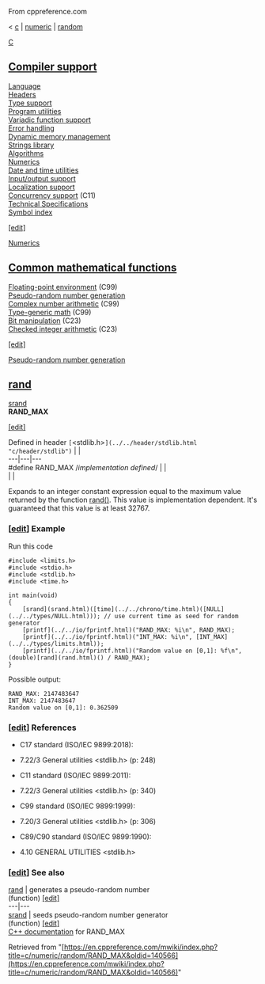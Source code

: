 From cppreference.com

< [c](../../../c.html "c")‎ | [numeric](../../numeric.html "c/numeric")‎ | [random](../random.html "c/numeric/random")

[ C](../../../c.html "c")

[Compiler support](../../compiler_support.html "c/compiler support")  
---  
[Language](../../language.html "c/language")  
[Headers](../../header.html "c/header")  
[Type support](../../types.html "c/types")  
[Program utilities](../../program.html "c/program")  
[Variadic function support](../../variadic.html "c/variadic")  
[Error handling](../../error.html "c/error")  
[Dynamic memory management](../../memory.html "c/memory")  
[Strings library](../../string.html "c/string")  
[Algorithms](../../algorithm.html "c/algorithm")  
[Numerics](../../numeric.html "c/numeric")  
[Date and time utilities](../../chrono.html "c/chrono")  
[Input/output support](../../io.html "c/io")  
[Localization support](../../locale.html "c/locale")  
[Concurrency support](../../thread.html "c/thread") (C11)  
[Technical Specifications](../../experimental.html "c/experimental")  
[Symbol index](../../index.html "c/symbol index")  
  
[[edit]](https://en.cppreference.com/mwiki/index.php?title=Template:c/navbar_content&action=edit)

[ Numerics](../../numeric.html "c/numeric")

[Common mathematical functions](../math.html "c/numeric/math")  
---  
[Floating-point environment](../fenv.html "c/numeric/fenv") (C99)  
[Pseudo-random number generation](../random.html "c/numeric/random")  
[Complex number arithmetic](../complex.html "c/numeric/complex") (C99)  
[Type-generic math](../tgmath.html "c/numeric/tgmath") (C99)  
[Bit manipulation](../../numeric.html#Bit_manipulation "c/numeric") (C23)  
[Checked integer arithmetic](../../numeric.html#Checked_integer_arithmetic "c/numeric") (C23)  
  
[[edit]](https://en.cppreference.com/mwiki/index.php?title=Template:c/numeric/navbar_content&action=edit)

[ Pseudo-random number generation](../random.html "c/numeric/random")

[rand](rand.html "c/numeric/random/rand")  
---  
[srand](srand.html "c/numeric/random/srand")  
**RAND_MAX**  
  
[[edit]](https://en.cppreference.com/mwiki/index.php?title=Template:c/numeric/random/navbar_content&action=edit)

Defined in header `[`<stdlib.h>`](../../header/stdlib.html "c/header/stdlib")` |  |   
---|---|---  
#define RAND_MAX /*implementation defined*/ |  |   
| |   
  
Expands to an integer constant expression equal to the maximum value returned by the function [rand()](rand.html "c/numeric/random/rand"). This value is implementation dependent. It's guaranteed that this value is at least 32767. 

### [[edit](https://en.cppreference.com/mwiki/index.php?title=c/numeric/random/RAND_MAX&action=edit&section=1 "Edit section: Example")] Example

Run this code
    
    
    #include <limits.h>
    #include <stdio.h>
    #include <stdlib.h>
    #include <time.h>
     
    int main(void)
    {
        [srand](srand.html)([time](../../chrono/time.html)([NULL](../../types/NULL.html))); // use current time as seed for random generator
        [printf](../../io/fprintf.html)("RAND_MAX: %i\n", RAND_MAX);
        [printf](../../io/fprintf.html)("INT_MAX: %i\n", [INT_MAX](../../types/limits.html));
        [printf](../../io/fprintf.html)("Random value on [0,1]: %f\n", (double)[rand](rand.html)() / RAND_MAX);
    }

Possible output: 
    
    
    RAND_MAX: 2147483647
    INT_MAX: 2147483647
    Random value on [0,1]: 0.362509

### [[edit](https://en.cppreference.com/mwiki/index.php?title=c/numeric/random/RAND_MAX&action=edit&section=2 "Edit section: References")] References

  * C17 standard (ISO/IEC 9899:2018): 



    

  * 7.22/3 General utilities <stdlib.h> (p: 248) 



  * C11 standard (ISO/IEC 9899:2011): 



    

  * 7.22/3 General utilities <stdlib.h> (p: 340) 



  * C99 standard (ISO/IEC 9899:1999): 



    

  * 7.20/3 General utilities <stdlib.h> (p: 306) 



  * C89/C90 standard (ISO/IEC 9899:1990): 



    

  * 4.10 GENERAL UTILITIES <stdlib.h>



### [[edit](https://en.cppreference.com/mwiki/index.php?title=c/numeric/random/RAND_MAX&action=edit&section=3 "Edit section: See also")] See also

[ rand](rand.html "c/numeric/random/rand") |  generates a pseudo-random number   
(function) [[edit]](https://en.cppreference.com/mwiki/index.php?title=Template:c/numeric/random/dsc_rand&action=edit)  
---|---  
[ srand](srand.html "c/numeric/random/srand") |  seeds pseudo-random number generator   
(function) [[edit]](https://en.cppreference.com/mwiki/index.php?title=Template:c/numeric/random/dsc_srand&action=edit)  
[C++ documentation](../../../cpp/numeric/random/RAND_MAX.html "cpp/numeric/random/RAND MAX") for RAND_MAX  
  
Retrieved from "[https://en.cppreference.com/mwiki/index.php?title=c/numeric/random/RAND_MAX&oldid=140566](https://en.cppreference.com/mwiki/index.php?title=c/numeric/random/RAND_MAX&oldid=140566)" 
